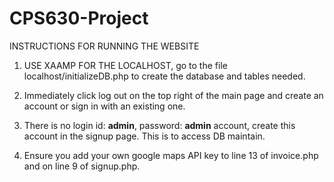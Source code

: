 # CPS630-Project

INSTRUCTIONS FOR RUNNING THE WEBSITE 

1) USE XAAMP FOR THE LOCALHOST, go to the file localhost/initializeDB.php to create the database and tables needed.

2) Immediately click log out on the top right of the main page and create an account or sign in with an existing one.

3) There is no login id: **admin**, password: **admin** account, create this account in the signup page. This is to access DB maintain.

4) Ensure you add your own google maps API key to line 13 of invoice.php and on line 9 of signup.php.

